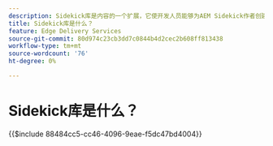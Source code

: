 ```yaml
---
description: Sidekick库是内容的一个扩展，它使开发人员能够为AEM Sidekick作者创建UI驱动的工具。 它包括一个内置的块插件，可直观地向作者显示所有块的列表，无需作者记住或搜索块的每个变体。 开发人员还可以为sidekick库编写自己的插件。
title: Sidekick库是什么？
feature: Edge Delivery Services
source-git-commit: 80d974c23cb3dd7c0844b4d2cec2b608ff813438
workflow-type: tm+mt
source-wordcount: '76'
ht-degree: 0%

---
```


# Sidekick库是什么？

{{$include 88484cc5-cc46-4096-9eae-f5dc47bd4004}}